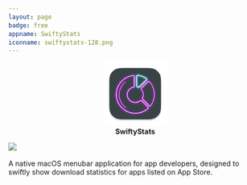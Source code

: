 ```yaml
---
layout: page
badge: free
appname: SwiftyStats
iconname: swiftystats-128.png
---
```

<p align="center">
  <img class="app-icon" src="./assets/img/swiftystats-128.png">
  <br>
  <span style="font-weight: bold;">SwiftyStats</span>
</p>

<div class="row">
  <div class="col m8 offset-m2">
  <img class="rounded-corners" src="{{ site.url | append: site.baseurl}}/assets/img/screenshots/swifty-stats/siwfty-stats-1.png">
  </div>
</div>

A native macOS menubar application for app developers, designed to swiftly show download statistics for apps listed on App Store. 
